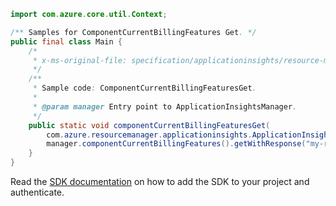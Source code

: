 ```java
import com.azure.core.util.Context;

/** Samples for ComponentCurrentBillingFeatures Get. */
public final class Main {
    /*
     * x-ms-original-file: specification/applicationinsights/resource-manager/Microsoft.Insights/stable/2015-05-01/examples/CurrentBillingFeaturesGet.json
     */
    /**
     * Sample code: ComponentCurrentBillingFeaturesGet.
     *
     * @param manager Entry point to ApplicationInsightsManager.
     */
    public static void componentCurrentBillingFeaturesGet(
        com.azure.resourcemanager.applicationinsights.ApplicationInsightsManager manager) {
        manager.componentCurrentBillingFeatures().getWithResponse("my-resource-group", "my-component", Context.NONE);
    }
}
```

Read the [SDK documentation](https://github.com/Azure/azure-sdk-for-java/blob/azure-resourcemanager-applicationinsights_1.0.0-beta.4/sdk/applicationinsights/azure-resourcemanager-applicationinsights/README.md) on how to add the SDK to your project and authenticate.
